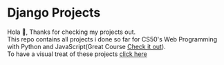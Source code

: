 # Django Projects
Hola :wave:, Thanks for checking my projects out.\
This repo contains all projects i done so far for CS50's Web Programming with Python and JavaScript(Great Course [Check it out](https://cs50.harvard.edu/web/2020/)). \
To have a visual treat of these projects [click here](https://youtube.com/playlist?list=PLRyju1KX5LAgYks-Fv4KqJip4XCy5bR_G)
